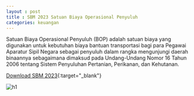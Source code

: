 ```yaml
---
layout : post
title : SBM 2023 Satuan Biaya Operasional Penyuluh
categories: keuangan
---
```


Satuan Biaya Operasional Penyuluh (BOP) adalah satuan biaya yang digunakan untuk kebutuhan biaya bantuan transportasi bagi para Pegawai Aparatur Sipil Negara sebagai penyuluh dalam rangka mengunjungi daerah binaannya sebagaimana dimaksud pada Undang-Undang Nomor 16 Tahun 2006 tentang Sistem Penyuluhan Pertanian, Perikanan, dan Kehutanan.

[Download SBM 2023](https://f005.backblazeb2.com/file/SBM2023/SBM_2023.pdf){:target="_blank"}

![h1](https://f005.backblazeb2.com/file/SBM2023/SBM_2023_page-0016.jpg)